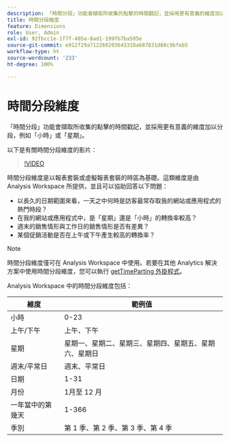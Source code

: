 ```yaml
---
description: 「時間分段」功能會擷取所收集的點擊的時間戳記，並採用更有意義的維度加以分段，例如「小時」或「星期」。
title: 時間分段維度
feature: Dimensions
role: User, Admin
exl-id: 92fbcc1e-1f7f-405a-8ad1-199fb7ba505e
source-git-commit: e912f29a712269203643318a687831d68c9bfeb5
workflow-type: ht
source-wordcount: '233'
ht-degree: 100%

---
```


# 時間分段維度

「時間分段」功能會擷取所收集的點擊的時間戳記，並採用更有意義的維度加以分段，例如「小時」或「星期」。

以下是有關時間分段維度的影片：

>[!VIDEO](https://video.tv.adobe.com/v/23727/?quality=12)

時間分段維度是以報表套裝或虛擬報表套裝的時區為基礎。這類維度是由 Analysis Workspace 所提供，並且可以協助回答以下問題：

* 以長久的日期範圍來看，一天之中何時是訪客最常存取我的網站或應用程式的熱門時段？
* 在我的網站或應用程式中，是「星期」還是「小時」的轉換率較高？
* 週末的銷售情形與工作日的銷售情形是否有差異？
* 某個促銷活動是否在上午或下午產生較高的轉換率？

>[!NOTE]
>
>時間分段維度僅可在 Analysis Workspace 中使用。若要在其他 Analytics 解決方案中使用時間分段維度，您可以執行 [getTimeParting 外掛程式](https://experienceleague.adobe.com/docs/analytics/implementation/vars/plugins/gettimeparting.html?lang=zh-Hant)。

Analysis Workspace 中的時間分段維度包括：

| 維度 | 範例值 |
| --- | --- |
| 小時 | 0-23 |
| 上午/下午 | 上午、下午 |
| 星期 | 星期一、星期二、星期三、星期四、星期五、星期六、星期日 |
| 週末/平常日 | 週末、平常日 |
| 日期 | 1-31 |
| 月份 | 1月至 12 月 |
| 一年當中的第幾天 | 1-366 |
| 季別 | 第 1 季、第 2 季、第 3 季、第 4 季 |
